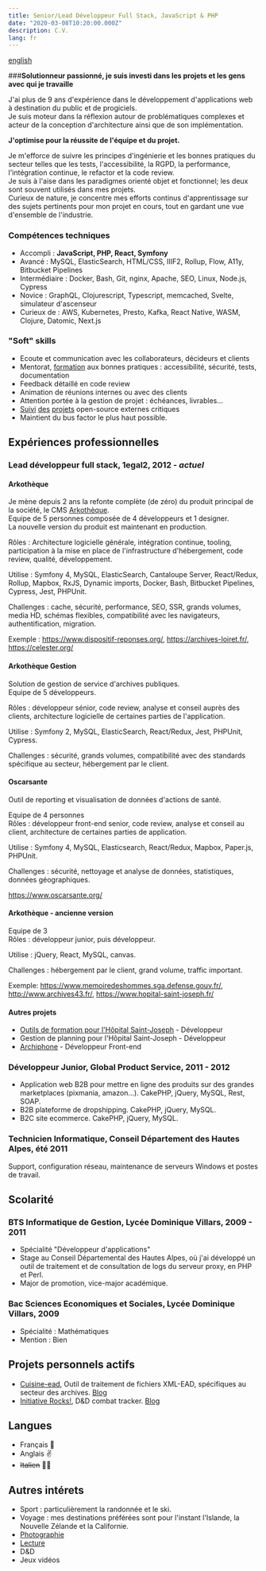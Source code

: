 ```yaml
---
title: Senior/Lead Développeur Full Stack, JavaScript & PHP
date: "2020-03-08T10:20:00.000Z"
description: C.V.
lang: fr
---
```

[english](/resume/)

###__Solutionneur passionné, je suis investi dans les projets et les gens avec qui je travaille__

J'ai plus de 9 ans d'expérience dans le développement d'applications web à destination du public et de progiciels.  
Je suis moteur dans la réflexion autour de problématiques complexes et acteur de la conception d'architecture ainsi que de son implémentation.

__J'optimise pour la réussite de l'équipe et du projet.__

Je m'efforce de suivre les principes d'ingénierie et les bonnes pratiques du secteur telles que les tests, l'accessibilité, la RGPD, la performance, l'intégration continue, le refactor et la code review.  
Je suis à l'aise dans les paradigmes orienté objet et fonctionnel; les deux sont souvent utilisés dans mes projets.  
Curieux de nature, je concentre mes efforts continus d'apprentissage sur des sujets pertinents pour mon projet en cours, tout en gardant une vue d'ensemble de l'industrie.  

### Compétences techniques

* Accompli : __JavaScript, PHP, React, Symfony__
* Avancé : MySQL, ElasticSearch, HTML/CSS, IIIF2, Rollup, Flow, A11y, Bitbucket Pipelines
* Intermédiaire : Docker, Bash, Git, nginx, Apache, SEO, Linux, Node.js, Cypress
* Novice : GraphQL, Clojurescript, Typescript, memcached, Svelte, simulateur d'ascenseur
* Curieux de : AWS, Kubernetes, Presto, Kafka, React Native, WASM, Clojure, Datomic, Next.js

### "Soft" skills

* Ecoute et communication avec les collaborateurs, décideurs et clients
* Mentorat, [formation](/rollup-dev-environment/) aux bonnes pratiques : accessibilité, sécurité, tests, documentation
* Feedback détaillé en code review
* Animation de réunions internes ou avec des clients
* Attention portée à la gestion de projet : échéances, livrables...
* [Suivi](https://github.com/rollup/rollup/issues/2715) [des](https://github.com/rollup/rollup/issues/2285) [projets](https://github.com/alex3165/react-mapbox-gl/issues/795) open-source externes critiques
* Maintient du bus factor le plus haut possible.

## Expériences professionnelles

### Lead développeur full stack, 1egal2, 2012 - *actuel*

#### Arkothèque

Je mène depuis 2 ans la refonte complète (de zéro) du produit principal de la société, le CMS [Arkothèque](https://arkotheque.fr).  
Equipe de 5 personnes composée de 4 développeurs et 1 designer.  
La nouvelle version du produit est maintenant en production.  

Rôles : Architecture logicielle générale, intégration continue, tooling, participation à la mise en place de l'infrastructure d'hébergement, code review, qualité, développement.  

Utilise : Symfony 4, MySQL, ElasticSearch, Cantaloupe Server, React/Redux, Rollup, Mapbox, RxJS, Dynamic imports, Docker, Bash, Bitbucket Pipelines, Cypress, Jest, PHPUnit.  

Challenges : cache, sécurité, performance, SEO, SSR, grands volumes, media HD, schémas flexibles, compatibilité avec les navigateurs, authentification, migration.

Exemple : https://www.dispositif-reponses.org/, https://archives-loiret.fr/, https://celester.org/

#### Arkothèque Gestion

Solution de gestion de service d'archives publiques.  
Equipe de 5 développeurs.  

Rôles : développeur sénior, code review, analyse et conseil auprès des clients, architecture logicielle de certaines parties de l'application.

Utilise : Symfony 2, MySQL, ElasticSearch, React/Redux, Jest, PHPUnit, Cypress.  

Challenges : sécurité, grands volumes, compatibilité avec des standards spécifique au secteur, hébergement par le client.  

#### Oscarsante

Outil de reporting et visualisation de données d'actions de santé.

Equipe de 4 personnes  
Rôles : développeur front-end senior, code review, analyse et conseil au client, architecture de certaines parties de application.

Utilise : Symfony 4, MySQL, Elasticsearch, React/Redux, Mapbox, Paper.js, PHPUnit.  

Challenges : sécurité, nettoyage et analyse de données, statistiques, données géographiques.

https://www.oscarsante.org/

#### Arkothèque - ancienne version

Equipe de 3   
Rôles : développeur junior, puis développeur.  

Utilise : jQuery, React, MySQL, canvas.  

Challenges : hébergement par le client, grand volume, traffic important.  

Exemple: https://www.memoiredeshommes.sga.defense.gouv.fr/, http://www.archives43.fr/, https://www.hopital-saint-joseph.fr/

#### Autres projets

* [Outils de formation pour l'Hôpital Saint-Joseph](https://www.hopital-saint-joseph.fr/r/251/les-conferences-ecni/) - Développeur
* Gestion de planning pour l'Hôpital Saint-Joseph - Développeur
* [Archiphone](https://www.1egal2.com/a/525/archiphone/) - Développeur Front-end

### Développeur Junior, Global Product Service, 2011 - 2012

* Application web B2B pour mettre en ligne des produits sur des grandes marketplaces (pixmania, amazon...). CakePHP, jQuery, MySQL, Rest, SOAP.
* B2B plateforme de dropshipping. CakePHP, jQuery, MySQL.
* B2C site ecommerce. CakePHP, jQuery, MySQL.

### Technicien Informatique, Conseil Département des Hautes Alpes, été 2011

Support, configuration réseau, maintenance de serveurs Windows et postes de travail.

## Scolarité

### BTS Informatique de Gestion, Lycée Dominique Villars, 2009 - 2011

* Spécialité "Développeur d'applications"
* Stage au Conseil Départemental des Hautes Alpes, où j'ai développé un outil de traitement et de consultation de logs du serveur proxy, en PHP et Perl.
* Major de promotion, vice-major académique.

### Bac Sciences Economiques et Sociales, Lycée Dominique Villars, 2009

* Spécialité : Mathématiques
* Mention : Bien

## Projets personnels actifs

* [Cuisine-ead](https://cuisine-ead.netlify.com/), Outil de traitement de fichiers XML-EAD, spécifiques au secteur des archives. [Blog](/cuisine-ead)
* [Initiative Rocks!](https://initiative.rocks/), D&D combat tracker. [Blog](/initiative-rocks)

## Langues

* Français 🤙
* Anglais ✌️
* ~~Italien~~ 🤦‍♂️

## Autres intérets

* Sport : particulièrement la randonnée et le ski.
* Voyage : mes destinations préférées sont pour l'instant l'Islande, la Nouvelle Zélande et la Californie.
* [Photographie](https://flickr.com/people/camille_hodoul/)
* [Lecture](https://www.goodreads.com/user/show/18835095-camille-hodoul)
* D&D
* Jeux vidéos
